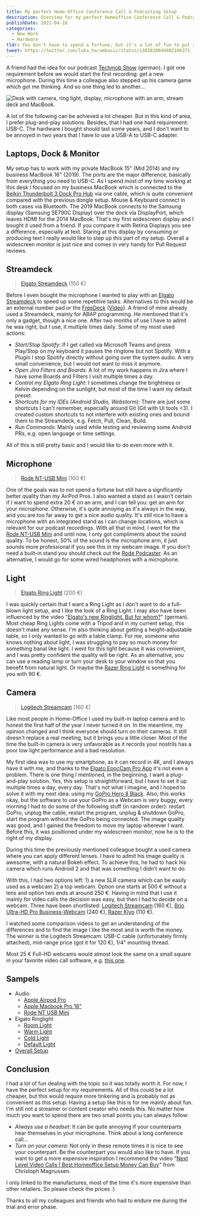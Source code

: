 ```yaml
---
title: My perfect Home-Office Conference Call & Podcasting Setup
description: Overview for my perfect Homeoffice Conference Call & Podcasting Setup.
publishDate: 2021-04-18
categories:
  - New Work
  - Hardware
tldr: You don't have to spend a fortune, but it's a lot of fun to put a little money in your hand.
tweet: https://twitter.com/luka_harambasic/status/1383820044082106371
---
```


A friend had the idea for our podcast [Techmob Show](https://techmob.show) (german). I got one requirement before we would start the first recording: get a new microphone. During this time a colleague also stepped up his camera game which got me thinking. And so one thing led to another...

![Desk with camera, ring light, display, microphone with an arm, stream deck and MacBook.](/posts/my-perfect-homeoffice-conference-call-and-podcasting-setup/setup_overview.jpg)

A lot of the following can be achieved a lot cheaper. But in this kind of area, I prefer plug-and-play solutions. Besides, that I had one hard requirement: USB-C. The hardware I bought should last some years, and I don't want to be annoyed in two years that I have to use a USB-A to USB-C adapter.

## Laptops, Dock & Monitor

My setup has to work with my private MacBook 15" (Mid 2014) and my business MacBook 16" (2019). The ports are the major difference, basically from everything you need to USB-C. As I spend most of my time working at this desk I focused on my business MacBook which is connected to the [Belkin Thunderbolt 3 Dock Pro Hub](https://www.belkin.com/us/p/P-F4U097/) via one cable, which is quite convenient compared with the previous dongle setup. Mouse & Keyboard connect in both cases via Bluetooth. The 2019 MacBook connects to the Samsung display (Samsung SE790C Display) over the dock via DisplayPort, which leaves HDMI for the 2014 MacBook. That's my first widescreen display and I bought it used from a friend. If you compare it with Retina Displays you see a difference, especially at text. Staring at this display by consuming or producing text I really would like to step up this part of my setup. Overall a widescreen monitor is just nice and comes in very handy for Pull Request reviews.

## Streamdeck

> [Elgato Streamdeck](https://www.elgato.com/en/stream-deck) (150 €)

Before I even bought the microphone I wanted to play with an [Elgato Streamdeck](https://www.elgato.com/en/stream-deck) to speed up some repetitive tasks. Alternatives to this would be an external number pad or the [FreeDeck](https://github.com/FreeYourStream/freedeck-ino) ([Video](https://www.youtube.com/watch?v=-3Zw8hbpVq4)).
A friend of mine already used a Streamdeck, mainly for ABAP programming. He mentioned that it's only a gadget, though a nice one.
After two months of use I have to admit he was right, but I use, it multiple times daily. Some of my most used actions:

- _Start/Stop Spotify_: If I get called via Microsoft Teams and press Play/Stop on my keyboard it pauses the ringtone but not Spotify. With a Plugin I stop Spotify directly without going over the system audio. A very small convenience, but I would not want to miss it anymore.
- _Open Jira Filters and Boards_: A lot of my work happens in Jira where I have some Boards and Filters I visit multiple times a day.
- _Control my Elgato Ring Light_: I sometimes change the brightness or Kelvin depending on the sunlight, but most of the time I want my default preset.
- _Shortcuts for my IDEs (Android Studio, Webstorm)_: There are just some shortcuts I can't remember, especially around Git (Git with UI tools <3). I created custom shortcuts to not interfere with existing ones and bound them to the Streamdeck, e.g. Fetch, Pull, Clean, Build.
- _Run Commands_: Mainly used while testing and reviewing some Android PRs, e.g. open language or time settings.

All of this is still pretty basic and I would like to do even more with it.

## Microphone

> [Rode NT-USB Mini](https://en.rode.com/microphones/nt-usb_mini) (100 €)

One of the goals was to not spend a fortune but still have a significantly better quality than my AirPod Pros. I also wanted a stand as I wasn't certain if I want to spend extra 20 € on an arm, and I can tell you: get an arm for your microphone. Otherwise, it's quite annoying as it's always in the way, and you are too far away to get a nice audio quality. It's still nice to have a microphone with an integrated stand as I can change locations, which is relevant for our podcast recordings. With all that in mind, I went for the [Rode NT-USB Mini](https://en.rode.com/microphones/nt-usb_mini) and until now, I only got compliments about the sound quality. To be honest, 50% of the sound is the microphone arm, it just sounds more professional if you see this in my webcam image. If you don't need a built-in stand you should check out the [Rode Podcaster](https://en.rode.com/microphones/podcaster). As an alternative, I would go for some wired headphones with a microphone.

## Light

> [Elgato Ring Light](https://www.elgato.com/en/ring-light) (200 €)

I was quickly certain that I want a Ring Light as I don't want to do a full-blown light setup, and I like the look of a Ring Light. I may also have been influenced by the video "[Elgato's new Ringlight. But for whom?](https://www.youtube.com/watch?v=cmWhMVjlpB8)" (german). Most cheap Ring Lights come with a Tripod and in my current setup, this doesn't make any sense. I'm also thinking about getting a height-adjustable table, so I only wanted to go with a table clamp. For me, someone who knows nothing about light, I was struggling to pay so much money for something banal like light. I went for this light because it was convenient, and I was pretty confident the quality will be right. As an alternative, you can use a reading lamp or turn your desk to your window so that you benefit from natural light. Or maybe the [Razer Ring Light](https://www.razer.com/gb-en/streaming-accessories/razer-ring-light/RZ19-03660100-R3M1) is something for you with 90 €.

## Camera

> [Logitech Streamcam](https://www.logitech.com/de-de/products/webcams/streamcam.960-001281.html) (160 €)

Like most people in Home-Office I used my built-in laptop camera and to honest the first half of the year I never turned it on. In the meantime, my opinion changed and I think everyone should turn on their cameras. It still doesn't replace a real meeting, but it brings you a little closer. Most of the time the built-in camera is very unfavorable as it records your nostrils has a poor low light performance and a bad resolution.

My first idea was to use my smartphone, as it can record in 4K, and I always have it with me, and thanks to the [Elgato EpocCam Pro App](https://www.elgato.com/en/epoccam) it's not even a problem. There is one thing I mentioned, in the beginning, I want a plug-and-play solution. Yes, this setup is straightforward, but I have to set it up multiple times a day, every day. That's not what I imagine, and I hoped to solve it with my next idea: using my [GoPro Hero 8 Black](https://gopro.com/en/us/shop/cameras/hero8-black/CHDHX-801-master.html). Also, this works okay, but the software to use your GoPro as a Webcam is very buggy, every morning I had to do some of the following stuff (in random order): restart GoPro, unplug the cable, restart the program, unplug & shutdown GoPro, start the program without the GoPro being connected. The image quality was good, and I gained the freedom to move my laptop wherever I want. Before this, it was positioned under my widescreen monitor, now he is to the right of my display.

During this time the previously mentioned colleague bought a used camera where you can apply different lenses. I have to admit his image quality is awesome, with a natural Bokeh effect. To achieve this, he had to hack his camera which runs Android 2 and that was something I didn't want to do.

With this, I had two options left: 1) a new SLR camera which can be easily used as a webcam 2) a top webcam. Option one starts at 500 € without a lens and option two ends at around 250 €. Having in mind that I use it mainly for video calls the decision was easy, but then I had to decide on a webcam. Three have been shortlisted: [Logitech Streamcam](https://www.logitech.com/de-de/products/webcams/streamcam.960-001281.html) (160 €), [Brio Ultra-HD Pro Business-Webcam](https://www.logitech.com/en-gb/products/webcams/brio-4k-hdr-webcam.960-001106.html) (240 €), [Razer Kiyo](https://www.razer.com/gb-en/streaming-cameras/razer-kiyo/RZ19-02320100-R3U1) (110 €).

I watched some comparison videos to get an understanding of the differences and to find the image I like the most and is worth the money. The winner is the Logitech Streamcam: USB-C cable (unfortunately firmly attached), mid-range price (got it for 120 €), 1/4" mounting thread.

Most 25 € Full-HD webcams would almost look the same on a small square in your favorite video call software, e.g. [this one](https://www.aukey.com/products/fhd-webcam-1080p-live-streaming-camera-with-stereo-microphone).

## Sampels

- Audio
  - [Apple Airpod Pro](https://drive.google.com/file/d/1jPfFNk7pl9RGhFwLPKQDO-qPcwzv1duZ/view?usp=sharing)
  - [Apple Macbook Pro 16"](https://drive.google.com/file/d/1F_qAQfunPNawBvkAo05kAmx9L-KjkRF6/view?usp=sharing)
  - [Rode NT USB Mini](https://drive.google.com/file/d/1huQ1thtXkuRGjaaytHFkYUU_l8ebZZaR/view?usp=sharing)
- Elgato Ringlight
  - [Room Light](https://youtu.be/sezazYiPF1U)
  - [Warm Light](https://youtu.be/RmJOWQRzV0g)
  - [Cold Light](https://youtu.be/-EFDw52akpk)
  - [Default Light](https://youtu.be/FjO4sqxct2o)
- [Overall Setup](https://youtu.be/v9BVyhclOtk)

## Conclusion

I had a lot of fun dealing with the topic so it was totally worth it. For now, I have the perfect setup for my requirements. All of this could be a lot cheaper, but this would require more tinkering and is probably not as convenient as this setup. Having a setup like this is for me mainly about fun. I'm still not a streamer or content creator who needs this. No matter how much you want to spend there are two small points you can always follow:

- _Always use a headset_: It can be quite annoying if your counterparts hear themselves in your microphone. Think about a long conference call...
- _Turn on your camera_: Not only in these remote times it is nice to see your counterpart. Be the counterpart you would also like to have.
  If you want to get a more expensive inspiration I recommend the video "[Next Level Video Calls | Best Homeoffice Setup Money Can Buy](https://www.youtube.com/watch?v=rnZ-FHfrpAM)" from Christoph Magnussen.

<base-callout>I only linked to the manufactures, most of the time it's more expensive than other retailers. So please check the prices :)</base-callout>

<base-thanks>Thanks to all my colleagues and friends who had to endure me during the trial and error phase.</base-thanks>
